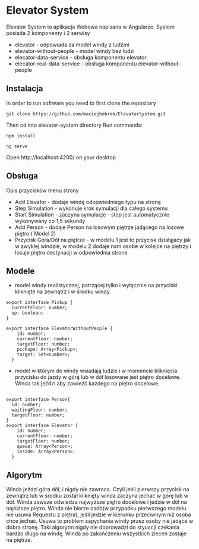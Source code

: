 # Elevator System
Elevator System to aplikacja Webowa napisana w Angularze. System posiada 2 komponenty i 2 serwisy
- elevator - odpowiada za model windy z ludźmi
- elevator-without-people - model windy bez ludzi
- elecator-data-service  - obsługa komponentu elevator
- elecator-real-data-service  - obsługa komponentu elevator-without-people

## Instalacja
In order to run software you need to first clone the repository
```
git clone https://github.com/maciejbobrek/ElevatorSystem.git
```
Then cd into elevator-system directory
Run commands:
```
npm install
```
```
ng serve
```
Open http://localhost:4200/ on your desktop
## Obsługa
Opis przycisków menu strony
- Add Elevator - dodaje windę odopwiedniego typu na stronę
- Step Simulation - wykonuje krok symulacji dla całego systemu
- Start Simulation - zaczyna symulacje - step jest automatycznie wykonywany co 1,5 sekundy
- Add Person - dodaje Person na losowym piętrze jadącego na losowe piętro ( Model 2)
- Przycisk Góra/Dół na piętrze - w modelu 1 jest to przycisk działąjacy jak w zwykłej windzie, w modelu 2 dodaje nam osobe w kolejce na piętrzy i losuje piętro destynacji w odpowiednia strone


## Modele 
- model windy realistycznej, patrzącej tylko i wyłącznie na przyciski kliknięte na zewnątrz i w środku windy.
```
export interface Pickup {
  currentFloor: number;
  up: boolean;
}

export interface ElevatorWithoutPeople {
    id: number;
    currentFloor: number;
    targetFloor: number;
    pickups: Array<Pickup>;
    target: Set<number>;
  }
```
- model w którym do windy wsiadają ludzie i w momencie kliknięcia przycisku do jazdy w górę lub w dół losowane jest piętro docelowe. Winda tak jeździ aby zawieźć każdego na piętro docelowe.
```

export interface Person{
  id: number;
  waitingFloor: number;
  targetFloor: number;
}
export interface Elevator {
    id: number;
    currentFloor: number;
    targetFloor: number;
    queue: Array<Person>;
    inside: Array<Person>;
  }

```
## Algorytm
Winda jeździ góra dół, i nigdy nie zawraca. Czyli jeśli pierwszy przycisk na zewnątrz lub w środku został kliknięty winda zaczyna jechać w górę lub w dół. Winda zawsze odwiedza najwyższe piętro docelowe i jedzie w dół na najniższe piętro. Winda nie
bierze osób(w przypadku pierwszego modelu nie usuwa Requestu z piętra), jeśli jedzie w kierunku przeciwnym niż osoba chce jechać. Usuwa to problem zapychania windy przez osoby nie jadące w dobra stronę. Taki algorytm nigdy nie doprowadzi do styuacji czekania bardzo długo na windę. Winda po zakończeniu wszystkich zleceń zostaje na piętrze.




